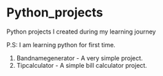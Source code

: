 # Python_projects
Python projects I created during my learning journey

P.S: I am learning python for first time.

1) Bandnamegenerator - A very simple project.
2) Tipcalculator - A simple bill calculator project.
